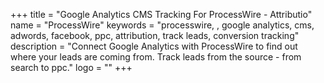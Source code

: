 +++
title = "Google Analytics CMS Tracking For ProcessWire - Attributio"
name = "ProcessWire"
keywords = "processwire, , google analytics, cms, adwords, facebook, ppc, attribution, track leads, conversion tracking"
description = "Connect Google Analytics with ProcessWire to find out where your leads are coming from. Track leads from the source - from search to ppc."
logo = ""
+++

